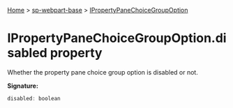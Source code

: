 <!-- docId=sp-webpart-base.ipropertypanechoicegroupoption.disabled -->

[Home](./index.md) &gt; [sp-webpart-base](./sp-webpart-base.md) &gt; [IPropertyPaneChoiceGroupOption](./sp-webpart-base.ipropertypanechoicegroupoption.md)

# IPropertyPaneChoiceGroupOption.disabled property

Whether the property pane choice group option is disabled or not.

**Signature:**
```javascript
disabled: boolean
```
